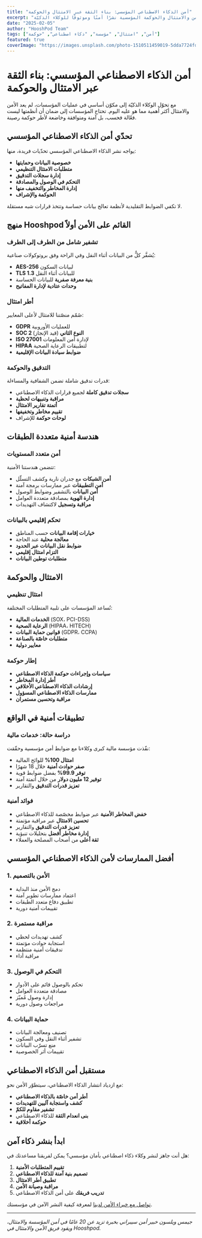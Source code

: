 ```yaml
---
title: "أمن الذكاء الاصطناعي المؤسسي: بناء الثقة عبر الامتثال والحوكمة"
excerpt: "تعرّف كيف تضمن أطر الأمن والامتثال والحوكمة المؤسسية نشرًا آمنًا وموثوقًا للوكلاء الذكيّة."
date: "2025-02-05"
author: "HooshPod Team"
tags: ["أمن", "امتثال", "مؤسسة", "ذكاء اصطناعي", "حوكمة"]
featured: true
coverImage: "https://images.unsplash.com/photo-1510511459019-5dda7724fd87?q=80&w=1600&auto=format&fit=crop"
---
```


# أمن الذكاء الاصطناعي المؤسسي: بناء الثقة عبر الامتثال والحوكمة

مع تحوّل الوكلاء الذكيّة إلى مكوّن أساسي في عمليات المؤسسات، لم يعد الأمن والامتثال أكثر أهمية مما هو عليه اليوم. تحتاج المؤسسات إلى ضمان أن أنظمتها ليست فعّالة فحسب، بل آمنة ومتوافقة وخاضعة لأطر حوكمة رصينة.

## تحدّي أمن الذكاء الاصطناعي المؤسسي

يواجه نشر الذكاء الاصطناعي المؤسسي تحدّيات فريدة، منها:

- **خصوصية البيانات وحمايتها**
- **متطلبات الامتثال التنظيمي**
- **إدارة سجلات التدقيق**
- **التحكم في الوصول والمصادقة**
- **إدارة المخاطر والتخفيف منها**
- **الحوكمة والإشراف**

لا تكفي الضوابط التقليدية لأنظمة تعالج بيانات حساسة وتتخذ قرارات شبه مستقلة.

## منهج Hooshpod القائم على الأمن أولاً

### تشفير شامل من الطرف إلى الطرف

يُشفَّر كلٌّ من البيانات أثناء النقل وفي الراحة وفق بروتوكولات صناعية:

- **AES-256** لبيانات السكون
- **TLS 1.3** للبيانات أثناء النقل
- **بنية معرفة صفرية** للبيانات الحساسة
- **وحدات عتادية لإدارة المفاتيح**

### أطر امتثال

صُمّم منصّتنا للامتثال لأعلى المعايير:

- **GDPR** للعمليات الأوروبية
- **SOC 2 النوع الثاني** (قيد الإنجاز)
- **ISO 27001** لإدارة أمن المعلومات
- **HIPAA** لتطبيقات الرعاية الصحية
- **ضوابط سيادة البيانات الإقليمية**

### التدقيق والحوكمة

قدرات تدقيق شاملة تضمن الشفافية والمساءلة:

- **سجلات تدقيق كاملة** لجميع قرارات الذكاء الاصطناعي
- **مراقبة وتنبيهات لحظية**
- **أتمتة تقارير الامتثال**
- **تقييم مخاطر وتخفيفها**
- **لوحات حوكمة** للإشراف

## هندسة أمنية متعددة الطبقات

### أمن متعدد المستويات

تتضمن هندستنا الأمنية:

- **أمن الشبكات** مع جدران نارية وكشف التسلّل
- **أمن التطبيقات** عبر ممارسات برمجة آمنة
- **أمن البيانات** بالتشفير وضوابط الوصول
- **إدارة الهوية** بمصادقة متعددة العوامل
- **مراقبة وتسجيل** لاكتشاف التهديدات

### تحكم إقليمي بالبيانات

- **خيارات إقامة البيانات** حسب المناطق
- **معالجة محلية** عند الحاجة
- **ضوابط نقل البيانات عبر الحدود**
- **التزام امتثال إقليمي**
- **متطلبات توطين البيانات**

## الامتثال والحوكمة

### امتثال تنظيمي

نُساعد المؤسسات على تلبية المتطلبات المختلفة:

- **الخدمات المالية** (SOX، PCI-DSS)
- **الرعاية الصحية** (HIPAA، HITECH)
- **قوانين حماية البيانات** (GDPR، CCPA)
- **متطلبات خاصّة بالصناعة**
- **معايير دولية**

### إطار حوكمة

- **سياسات وإجراءات حوكمة الذكاء الاصطناعي**
- **أطر إدارة المخاطر**
- **إرشادات الذكاء الاصطناعي الأخلاقي**
- **ممارسات الذكاء الاصطناعي المسؤول**
- **مراقبة وتحسين مستمران**

## تطبيقات أمنية في الواقع

### دراسة حالة: خدمات مالية

نفّذت مؤسسة مالية كبرى وكلاءنا مع ضوابط أمن مؤسسية وحقّقت:

- **امتثال 100%** للوائح المالية
- **صفر حوادث أمنية** خلال 18 شهرًا
- **توفر 99.9%** بفضل ضوابط قوية
- **توفير 12 مليون دولار** من خلال أتمتة آمنة
- **تعزيز قدرات التدقيق** والتقارير

### فوائد أمنية

- **خفض المخاطر الأمنية** عبر ضوابط مخصّصة للذكاء الاصطناعي
- **تحسين الامتثال** عبر مراقبة مؤتمتة
- **تعزيز قدرات التدقيق** والتقارير
- **إدارة مخاطر أفضل** بتحليلات تنبؤية
- **ثقة أعلى** من أصحاب المصلحة والعملاء

## أفضل الممارسات لأمن الذكاء الاصطناعي المؤسسي

### 1. الأمن بالتصميم

- دمج الأمن منذ البداية
- اعتماد ممارسات تطوير آمنة
- تطبيق دفاع متعدد الطبقات
- تقييمات أمنية دورية

### 2. مراقبة مستمرة

- كشف تهديدات لحظي
- استجابة حوادث مؤتمتة
- تدقيقات أمنية منتظمة
- مراقبة أداء

### 3. التحكم في الوصول

- تحكم بالوصول قائم على الأدوار
- مصادقة متعددة العوامل
- إدارة وصول مُميّز
- مراجعات وصول دورية

### 4. حماية البيانات

- تصنيف ومعالجة البيانات
- تشفير أثناء النقل وفي السكون
- منع تسرّب البيانات
- تقييمات أثر الخصوصية

## مستقبل أمن الذكاء الاصطناعي

مع ازدياد انتشار الذكاء الاصطناعي، سيتطوّر الأمن نحو:

- **أطر أمن خاصّة بالذكاء الاصطناعي**
- **كشف واستجابة آليين للتهديدات**
- **تشفير مقاوم للكمّ**
- **بنى انعدام الثقة** للذكاء الاصطناعي
- **حوكمة أخلاقية**

## ابدأ بنشر ذكاء آمن

هل أنت جاهز لنشر وكلاء ذكاء اصطناعي بأمان مؤسسي؟ يمكن لفريقنا مساعدتك في:

1. **تقييم المتطلبات الأمنية**
2. **تصميم بنية آمنة للذكاء الاصطناعي**
3. **تطبيق أطر الامتثال**
4. **مراقبة وصيانة الأمن**
5. **تدريب فريقك** على أمن الذكاء الاصطناعي

[تواصل مع خبراء الأمن لدينا](/#contact) لمعرفة كيفية النشر الآمن في مؤسستك.

---

_جيمس ويلسون خبير أمن سيبراني بخبرة تزيد عن 20 عامًا في أمن المؤسسة والامتثال، ويقود فريق الأمن والامتثال في Hooshpod._
